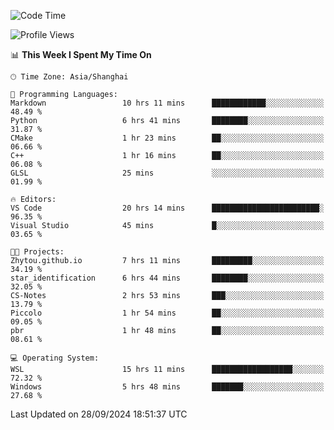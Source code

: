 <!--START_SECTION:waka-->
![Code Time](http://img.shields.io/badge/Code%20Time-2%2C032%20hrs%2038%20mins-blue)

![Profile Views](http://img.shields.io/badge/Profile%20Views-0-blue)

📊 **This Week I Spent My Time On** 

```text
🕑︎ Time Zone: Asia/Shanghai

💬 Programming Languages: 
Markdown                 10 hrs 11 mins      ████████████░░░░░░░░░░░░░   48.49 % 
Python                   6 hrs 41 mins       ████████░░░░░░░░░░░░░░░░░   31.87 % 
CMake                    1 hr 23 mins        ██░░░░░░░░░░░░░░░░░░░░░░░   06.66 % 
C++                      1 hr 16 mins        ██░░░░░░░░░░░░░░░░░░░░░░░   06.08 % 
GLSL                     25 mins             ░░░░░░░░░░░░░░░░░░░░░░░░░   01.99 % 

🔥 Editors: 
VS Code                  20 hrs 14 mins      ████████████████████████░   96.35 % 
Visual Studio            45 mins             █░░░░░░░░░░░░░░░░░░░░░░░░   03.65 % 

🐱‍💻 Projects: 
Zhytou.github.io         7 hrs 11 mins       █████████░░░░░░░░░░░░░░░░   34.19 % 
star_identification      6 hrs 44 mins       ████████░░░░░░░░░░░░░░░░░   32.05 % 
CS-Notes                 2 hrs 53 mins       ███░░░░░░░░░░░░░░░░░░░░░░   13.79 % 
Piccolo                  1 hr 54 mins        ██░░░░░░░░░░░░░░░░░░░░░░░   09.05 % 
pbr                      1 hr 48 mins        ██░░░░░░░░░░░░░░░░░░░░░░░   08.61 % 

💻 Operating System: 
WSL                      15 hrs 11 mins      ██████████████████░░░░░░░   72.32 % 
Windows                  5 hrs 48 mins       ███████░░░░░░░░░░░░░░░░░░   27.68 % 
```


 Last Updated on 28/09/2024 18:51:37 UTC
<!--END_SECTION:waka-->